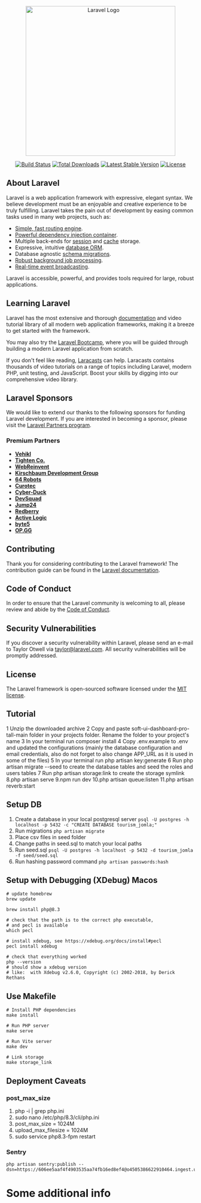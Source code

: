 <p align="center"><a href="https://laravel.com" target="_blank"><img src="https://raw.githubusercontent.com/laravel/art/master/logo-lockup/5%20SVG/2%20CMYK/1%20Full%20Color/laravel-logolockup-cmyk-red.svg" width="400" alt="Laravel Logo"></a></p>

<p align="center">
<a href="https://github.com/laravel/framework/actions"><img src="https://github.com/laravel/framework/workflows/tests/badge.svg" alt="Build Status"></a>
<a href="https://packagist.org/packages/laravel/framework"><img src="https://img.shields.io/packagist/dt/laravel/framework" alt="Total Downloads"></a>
<a href="https://packagist.org/packages/laravel/framework"><img src="https://img.shields.io/packagist/v/laravel/framework" alt="Latest Stable Version"></a>
<a href="https://packagist.org/packages/laravel/framework"><img src="https://img.shields.io/packagist/l/laravel/framework" alt="License"></a>
</p>

## About Laravel

Laravel is a web application framework with expressive, elegant syntax. We believe development must be an enjoyable and creative experience to be truly fulfilling. Laravel takes the pain out of development by easing common tasks used in many web projects, such as:

-   [Simple, fast routing engine](https://laravel.com/docs/routing).
-   [Powerful dependency injection container](https://laravel.com/docs/container).
-   Multiple back-ends for [session](https://laravel.com/docs/session) and [cache](https://laravel.com/docs/cache) storage.
-   Expressive, intuitive [database ORM](https://laravel.com/docs/eloquent).
-   Database agnostic [schema migrations](https://laravel.com/docs/migrations).
-   [Robust background job processing](https://laravel.com/docs/queues).
-   [Real-time event broadcasting](https://laravel.com/docs/broadcasting).

Laravel is accessible, powerful, and provides tools required for large, robust applications.

## Learning Laravel

Laravel has the most extensive and thorough [documentation](https://laravel.com/docs) and video tutorial library of all modern web application frameworks, making it a breeze to get started with the framework.

You may also try the [Laravel Bootcamp](https://bootcamp.laravel.com), where you will be guided through building a modern Laravel application from scratch.

If you don't feel like reading, [Laracasts](https://laracasts.com) can help. Laracasts contains thousands of video tutorials on a range of topics including Laravel, modern PHP, unit testing, and JavaScript. Boost your skills by digging into our comprehensive video library.

## Laravel Sponsors

We would like to extend our thanks to the following sponsors for funding Laravel development. If you are interested in becoming a sponsor, please visit the [Laravel Partners program](https://partners.laravel.com).

### Premium Partners

-   **[Vehikl](https://vehikl.com/)**
-   **[Tighten Co.](https://tighten.co)**
-   **[WebReinvent](https://webreinvent.com/)**
-   **[Kirschbaum Development Group](https://kirschbaumdevelopment.com)**
-   **[64 Robots](https://64robots.com)**
-   **[Curotec](https://www.curotec.com/services/technologies/laravel/)**
-   **[Cyber-Duck](https://cyber-duck.co.uk)**
-   **[DevSquad](https://devsquad.com/hire-laravel-developers)**
-   **[Jump24](https://jump24.co.uk)**
-   **[Redberry](https://redberry.international/laravel/)**
-   **[Active Logic](https://activelogic.com)**
-   **[byte5](https://byte5.de)**
-   **[OP.GG](https://op.gg)**

## Contributing

Thank you for considering contributing to the Laravel framework! The contribution guide can be found in the [Laravel documentation](https://laravel.com/docs/contributions).

## Code of Conduct

In order to ensure that the Laravel community is welcoming to all, please review and abide by the [Code of Conduct](https://laravel.com/docs/contributions#code-of-conduct).

## Security Vulnerabilities

If you discover a security vulnerability within Laravel, please send an e-mail to Taylor Otwell via [taylor@laravel.com](mailto:taylor@laravel.com). All security vulnerabilities will be promptly addressed.

## License

The Laravel framework is open-sourced software licensed under the [MIT license](https://opensource.org/licenses/MIT).

## Tutorial

1 Unzip the downloaded archive
2 Copy and paste soft-ui-dashboard-pro-tall-main folder in your projects folder. Rename the folder to your project's name
3 In your terminal run composer install
4 Copy .env.example to .env and updated the configurations (mainly the database configuration and email credentials, also do not forget to also change APP_URL as it is used in some of the files)
5 In your terminal run php artisan key:generate
6 Run php artisan migrate --seed to create the database tables and seed the roles and users tables
7 Run php artisan storage:link to create the storage symlink
8.php artisan serve
9.npm run dev
10.php artisan queue:listen
11.php artisan reverb:start

## Setup DB

1. Create a database in your local postgresql server
   `psql -U postgres -h localhost -p 5432 -c "CREATE DATABASE tourism_jomla;"`
2. Run migrations
   `php artisan migrate`
3. Place csv files in seed folder
4. Change paths in seed.sql to match your local paths
5. Run seed.sql
   `psql -U postgres -h localhost -p 5432 -d tourism_jomla -f seed/seed.sql`
6. Run hashing password command
   `php artisan passwords:hash`

## Setup with Debugging (XDebug) Macos

```
# update homebrew
brew update

brew install php@8.3

# check that the path is to the correct php executable,
# and pecl is available
which pecl

# install xdebug, see https://xdebug.org/docs/install#pecl
pecl install xdebug

# check that everything worked
php --version
# should show a xdebug version
# like:  with Xdebug v2.6.0, Copyright (c) 2002-2018, by Derick Rethans
```

## Use Makefile

```
# Install PHP dependencies
make install

# Run PHP server
make serve

# Run Vite server
make dev

# Link storage
make storage_link
```

## Deployment Caveats

### post_max_size

1. php -i | grep php.ini
2. sudo nano /etc/php/8.3/cli/php.ini
3. post_max_size = 1024M
4. upload_max_filesize = 1024M
5. sudo service php8.3-fpm restart

### Sentry

```
php artisan sentry:publish --dsn=https://606ee5aaf4f4903535aa74fb16ed8ef4@o4505386622910464.ingest.us.sentry.io/4507952806821888
```

# Some additional info
